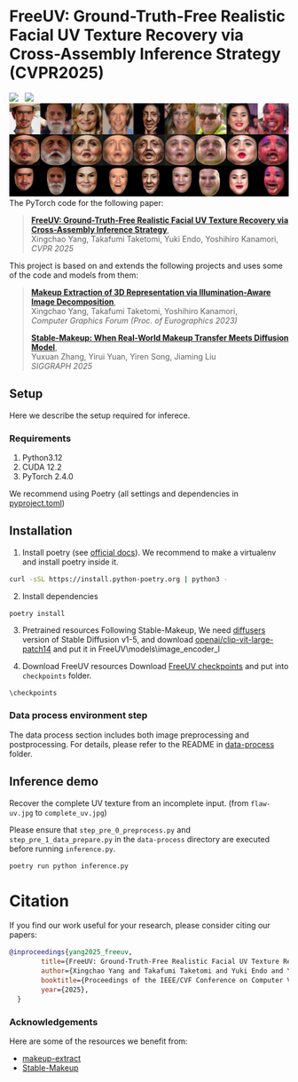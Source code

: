 # FreeUV: Ground-Truth-Free Realistic Facial UV Texture Recovery via Cross-Assembly Inference Strategy (CVPR2025)
<a href='https://arxiv.org/abs/2503.17197'><img src='https://img.shields.io/badge/ArXiv-PDF-red'></a> &nbsp; 
<a href='https://yangxingchao.github.io/FreeUV-page/'><img src='https://img.shields.io/badge/Project-Page-Green'></a> &nbsp; 
![Overview](fig/teaser.jpg)
The PyTorch code for the following paper:
> [**FreeUV: Ground-Truth-Free Realistic Facial UV Texture Recovery via Cross-Assembly Inference Strategy**](https://yangxingchao.github.io/FreeUV-page/),  
> Xingchao Yang, Takafumi Taketomi, Yuki Endo, Yoshihiro Kanamori,   
> *CVPR 2025*

This project is based on and extends the following projects and uses some of the code and models from them:
> [**Makeup Extraction of 3D Representation via Illumination-Aware Image Decomposition**](https://yangxingchao.github.io/makeup-extract-page),  
> Xingchao Yang, Takafumi Taketomi, Yoshihiro Kanamori,   
> *Computer Graphics Forum (Proc. of Eurographics 2023)*
> 
> [**Stable-Makeup: When Real-World Makeup Transfer Meets Diffusion Model**](https://github.com/Xiaojiu-z/Stable-Makeup),  
> Yuxuan Zhang, Yirui Yuan, Yiren Song, Jiaming Liu   
> *SIGGRAPH 2025*

## Setup

Here we describe the setup required for inferece.

### Requirements

1. Python3.12
2. CUDA 12.2
3. PyTorch 2.4.0

We recommend using Poetry (all settings and dependencies in [pyproject.toml](pyproject.toml))

## Installation
1. Install poetry (see [official docs](https://python-poetry.org/docs/)). We recommend to make a virtualenv and install poetry inside it.

```bash
curl -sSL https://install.python-poetry.org | python3 -
```

2. Install dependencies

```bash
poetry install
```

3. Pretrained resources
Following Stable-Makeup, We need [diffusers](https://github.com/huggingface/diffusers/) version of Stable Diffusion v1-5, and download [openai/clip-vit-large-patch14](https://huggingface.co/openai/clip-vit-large-patch14) and put it in FreeUV\models\image_encoder_l


4. Download FreeUV resources
Download [FreeUV checkpoints](https://drive.google.com/drive/folders/1GkpZF9Ruzdvr0oX0J7__nkEr0bO5Jotj?usp=drive_link) and put into ```checkpoints``` folder.
```
\checkpoints
```

### Data process environment step
The data process section includes both image preprocessing and postprocessing. 
For details, please refer to the README in [data-process](data-process) folder.

## Inference demo
Recover the complete UV texture from an incomplete input.
(from ```flaw-uv.jpg``` to ```complete_uv.jpg```)

Please ensure that ```step_pre_0_preprocess.py``` and ```step_pre_1_data_prepare.py``` in the ```data-process``` directory are executed before running ```inference.py```.

```
poetry run python inference.py
```


# Citation
If you find our work useful for your research, please consider citing our papers:
```bibtex
@inproceedings{yang2025_freeuv,
        title={FreeUV: Ground-Truth-Free Realistic Facial UV Texture Recovery via Cross-Assembly Inference Strategy}, 
        author={Xingchao Yang and Takafumi Taketomi and Yuki Endo and Yoshihiro Kanamori},
        booktitle={Proceedings of the IEEE/CVF Conference on Computer Vision and Pattern Recognition (CVPR)},
        year={2025},
  }
```

### Acknowledgements
Here are some of the resources we benefit from:
* [makeup-extract](https://github.com/YangXingchao/makeup-extract)
* [Stable-Makeup](https://github.com/Xiaojiu-z/Stable-Makeup)

